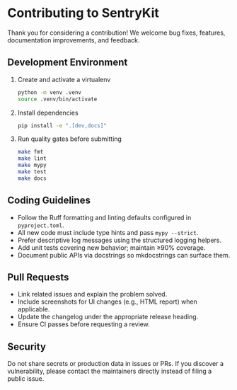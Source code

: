 # Contributing to SentryKit

Thank you for considering a contribution! We welcome bug fixes, features, documentation improvements, and feedback.

## Development Environment

1. Create and activate a virtualenv
   ```bash
   python -m venv .venv
   source .venv/bin/activate
   ```
2. Install dependencies
   ```bash
   pip install -e ".[dev,docs]"
   ```
3. Run quality gates before submitting
   ```bash
   make fmt
   make lint
   make mypy
   make test
   make docs
   ```

## Coding Guidelines

* Follow the Ruff formatting and linting defaults configured in `pyproject.toml`.
* All new code must include type hints and pass `mypy --strict`.
* Prefer descriptive log messages using the structured logging helpers.
* Add unit tests covering new behavior; maintain ≥90% coverage.
* Document public APIs via docstrings so mkdocstrings can surface them.

## Pull Requests

* Link related issues and explain the problem solved.
* Include screenshots for UI changes (e.g., HTML report) when applicable.
* Update the changelog under the appropriate release heading.
* Ensure CI passes before requesting a review.

## Security

Do not share secrets or production data in issues or PRs. If you discover a vulnerability, please contact the maintainers directly instead of filing a public issue.
